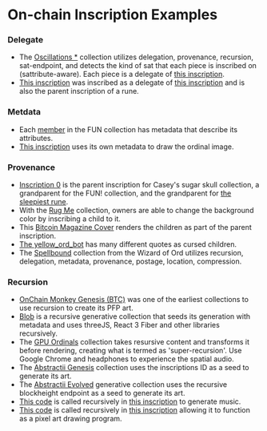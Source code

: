On-chain Inscription Examples
=========

### Delegate

* The [Oscillations *](https://gamma.io/ordinals/collections/oscillations-mdv) collection utilizes delegation, provenance, recursion, sat-endpoint, and detects the kind of sat that each piece is inscribed on (sattribute-aware). Each piece is a delegate of [this inscription](https://ordinals.com/inscription/52b4ea10c2518c954c73594e403ccfb2d50044f5a3b09a224dfa3bf06dd1d499i0).
* [This inscription](https://ordinals.com/inscription/23a8f17fff4a73e2932dfc76e46d14d4f8975da96f5d5ae9a45898422056071ai0) was inscribed as a delegate of [this inscription](https://ordinals.com/inscription/9ff39db4c51f831225d41efbd29a399f2b16c758970ec4ab95a1a17e8be59088i0) and is also the parent inscription of a rune.

### Metdata

* Each [member](https://ordinals.com/inscription/ab924ff229beca227bf40221faf492a20b5e2ee4f084524c84a5f98b80fe527fi1) in the FUN collection has metadata that describe its attributes.
* [This inscription](https://ordinals.com/inscription/454700af2cffd3a872daeb89598a891f5fe9936225838a8c4522f491f246ca0ai0) uses its own metadata to draw the ordinal image.

### Provenance

* [Inscription 0](https://ordinals.com/inscription/0) is the parent inscription for Casey's sugar skull collection, a grandparent for the FUN! collection, and the grandparent for [the sleepiest rune](https://ordinals.com/rune/ZZZZZZZZZZZZZZZZZZZZZZZZZZ).
* With the [Rug Me](https://ordinals.com/inscription/f87a6b16a1224b65f9c8ea55e1718585b3075373581689e343860c12a70d15c7i41) collection, owners are able to change the background color by inscribing a child to it.
* This [Bitcoin Magazine Cover](https://ordinals.com/inscription/60902330) renders the children as part of the parent inscription.
* [The yellow_ord_bot](https://ordinals.com/inscription/17541f6adf6eb160d52bc6eb0a3546c7c1d2adfe607b1a3cddc72cc0619526adi0) has many different quotes as cursed children.
* The [Spellbound](https://ordinals.com/children/451accbce30177c23a8cd42ab85131312a449359ada3c054aa147b054136fa3bi0) collection from the Wizard of Ord utilizes recursion, delegation, metadata, provenance, postage, location, compression.

### Recursion

* [OnChain Monkey Genesis (BTC)](https://ordinals.com/children/fb162a46943e5d7d31d72ee2c8c850e66c1ca5d0d453068aa63883528285ed21i0) was one of the earliest collections to use recursion to create its PFP art. 
* [Blob](https://ordinals.com/inscription/67285791) is a recursive generative collection that seeds its generation with metadata and uses threeJS, React 3 Fiber and other libraries recursively.
* The [GPU Ordinals](https://ordinals.com/inscription/0b62d8790bb428e0278cd8c3dedd540e2495515198002a233a49ba7b21f8b2cei0) collection takes resursive content and transforms it before rendering, creating what is termed as 'super-recursion'.  Use Google Chrome and headphones to experience the spatial audio.
* The [Abstractii Genesis](https://ordinals.com/inscription/b2de70a5658d3659b74a9a349e02ed9396318eab844073b6f35e726dea9e103ei0) collection uses the inscriptions ID as a seed to generate its art.
* The [Abstractii Evolved](https://ordinals.com/inscription/c56795a454a30bb6866686770f14d015d53f3cf2ddfa5154e34a7cd1120a51efi0) generative collection uses the recursive blockheight endpoint as a seed to generate its art.
* [This code](http://ordinals.com/content/eafb859825cd843587d39552eb7a52f352e9621cd16b63b8702c1b8ea44faf1ci0) is called recursively in [this inscription](https://ordinals.com/inscription/60445754) to generate music.
* [This code](https://ordinals.com/content/e48af8aebe608656a3739393d1270d88285ab3051fb800743509d82bcf163623i0) is called recursively in [this inscription](https://ordinals.com/inscription/70940369) allowing it to function as a pixel art drawing program. 
